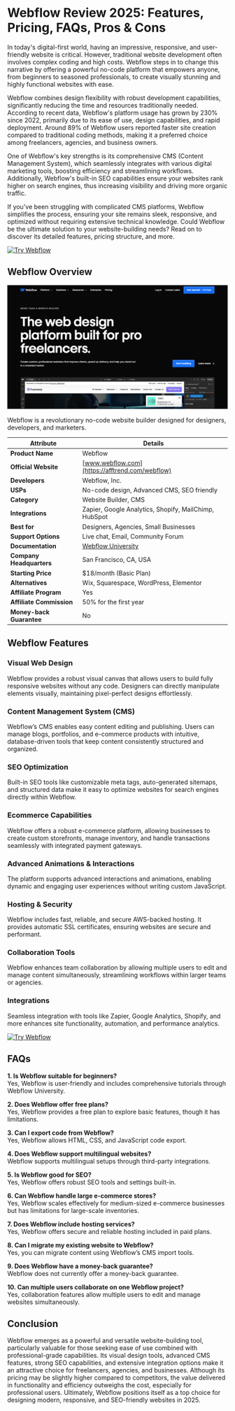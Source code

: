 # Webflow Review 2025: Features, Pricing, FAQs, Pros & Cons

In today's digital-first world, having an impressive, responsive, and user-friendly website is critical. However, traditional website development often involves complex coding and high costs. Webflow steps in to change this narrative by offering a powerful no-code platform that empowers anyone, from beginners to seasoned professionals, to create visually stunning and highly functional websites with ease.

Webflow combines design flexibility with robust development capabilities, significantly reducing the time and resources traditionally needed. According to recent data, Webflow's platform usage has grown by 230% since 2022, primarily due to its ease of use, design capabilities, and rapid deployment. Around 89% of Webflow users reported faster site creation compared to traditional coding methods, making it a preferred choice among freelancers, agencies, and business owners.

One of Webflow's key strengths is its comprehensive CMS (Content Management System), which seamlessly integrates with various digital marketing tools, boosting efficiency and streamlining workflows. Additionally, Webflow's built-in SEO capabilities ensure your websites rank higher on search engines, thus increasing visibility and driving more organic traffic.

If you've been struggling with complicated CMS platforms, Webflow simplifies the process, ensuring your site remains sleek, responsive, and optimized without requiring extensive technical knowledge. Could Webflow be the ultimate solution to your website-building needs? Read on to discover its detailed features, pricing structure, and more.

<a href="https://afftrend.com/webflow">
  <img src="https://drive.google.com/uc?export=view&id=1lDtKHsXR0IJ5U39YxaBc_EH0Hjh0BnG2" alt="Try Webflow">
</a>

## Webflow Overview
<a href="https://afftrend.com/webflow">
<img src="https://raw.githubusercontent.com/digirepoin/a/refs/heads/main/img/webflow/Webflow Homepage Overview.webp" alt="Try Webflow">
</a>

Webflow is a revolutionary no-code website builder designed for designers, developers, and marketers.

| Attribute                  | Details                                              |
|----------------------------|------------------------------------------------------|
| **Product Name**           | Webflow                                              |
| **Official Website**       | [www.webflow.com](https://afftrend.com/webflow)           |
| **Developers**             | Webflow, Inc.                                        |
| **USPs**                   | No-code design, Advanced CMS, SEO friendly           |
| **Category**               | Website Builder, CMS                                 |
| **Integrations**           | Zapier, Google Analytics, Shopify, MailChimp, HubSpot|
| **Best for**               | Designers, Agencies, Small Businesses                |
| **Support Options**        | Live chat, Email, Community Forum                    |
| **Documentation**          | [Webflow University](https://university.webflow.com) |
| **Company Headquarters**   | San Francisco, CA, USA                               |
| **Starting Price**         | $18/month (Basic Plan)                               |
| **Alternatives**           | Wix, Squarespace, WordPress, Elementor               |
| **Affiliate Program**      | Yes                                                  |
| **Affiliate Commission**   | 50% for the first year                               |
| **Money-back Guarantee**   | No                                                   |

## Webflow Features

### Visual Web Design
Webflow provides a robust visual canvas that allows users to build fully responsive websites without any code. Designers can directly manipulate elements visually, maintaining pixel-perfect designs effortlessly.

### Content Management System (CMS)
Webflow’s CMS enables easy content editing and publishing. Users can manage blogs, portfolios, and e-commerce products with intuitive, database-driven tools that keep content consistently structured and organized.

### SEO Optimization
Built-in SEO tools like customizable meta tags, auto-generated sitemaps, and structured data make it easy to optimize websites for search engines directly within Webflow.

### Ecommerce Capabilities
Webflow offers a robust e-commerce platform, allowing businesses to create custom storefronts, manage inventory, and handle transactions seamlessly with integrated payment gateways.

### Advanced Animations & Interactions
The platform supports advanced interactions and animations, enabling dynamic and engaging user experiences without writing custom JavaScript.

### Hosting & Security
Webflow includes fast, reliable, and secure AWS-backed hosting. It provides automatic SSL certificates, ensuring websites are secure and performant.

### Collaboration Tools
Webflow enhances team collaboration by allowing multiple users to edit and manage content simultaneously, streamlining workflows within larger teams or agencies.

### Integrations
Seamless integration with tools like Zapier, Google Analytics, Shopify, and more enhances site functionality, automation, and performance analytics.

<a href="https://afftrend.com/webflow">
  <img src="https://drive.google.com/uc?export=view&id=1mdffWcd3DvUaZL-rR-TEsvkTFz-ljfKZ" alt="Try Webflow">
</a>


## FAQs

**1. Is Webflow suitable for beginners?**  
Yes, Webflow is user-friendly and includes comprehensive tutorials through Webflow University.

**2. Does Webflow offer free plans?**  
Yes, Webflow provides a free plan to explore basic features, though it has limitations.

**3. Can I export code from Webflow?**  
Yes, Webflow allows HTML, CSS, and JavaScript code export.

**4. Does Webflow support multilingual websites?**  
Webflow supports multilingual setups through third-party integrations.

**5. Is Webflow good for SEO?**  
Yes, Webflow offers robust SEO tools and settings built-in.

**6. Can Webflow handle large e-commerce stores?**  
Yes, Webflow scales effectively for medium-sized e-commerce businesses but has limitations for large-scale inventories.

**7. Does Webflow include hosting services?**  
Yes, Webflow offers secure and reliable hosting included in paid plans.

**8. Can I migrate my existing website to Webflow?**  
Yes, you can migrate content using Webflow’s CMS import tools.

**9. Does Webflow have a money-back guarantee?**  
Webflow does not currently offer a money-back guarantee.

**10. Can multiple users collaborate on one Webflow project?**  
Yes, collaboration features allow multiple users to edit and manage websites simultaneously.

## Conclusion
Webflow emerges as a powerful and versatile website-building tool, particularly valuable for those seeking ease of use combined with professional-grade capabilities. Its visual design tools, advanced CMS features, strong SEO capabilities, and extensive integration options make it an attractive choice for freelancers, agencies, and businesses. Although its pricing may be slightly higher compared to competitors, the value delivered in functionality and efficiency outweighs the cost, especially for professional users. Ultimately, Webflow positions itself as a top choice for designing modern, responsive, and SEO-friendly websites in 2025.

